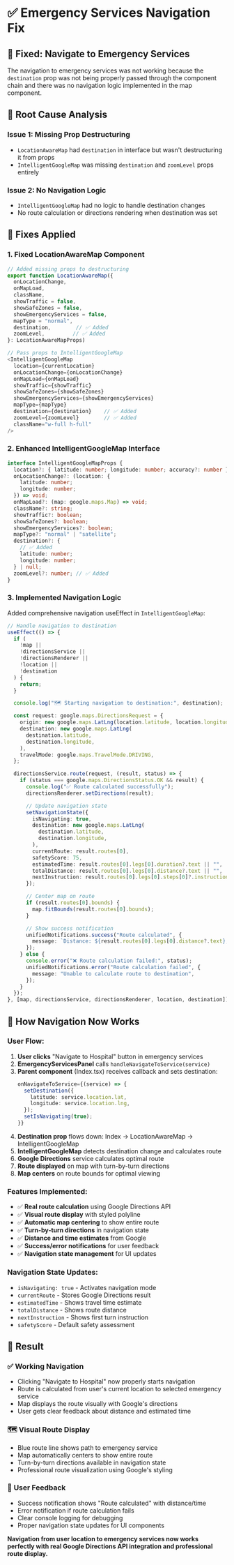 # ✅ Emergency Services Navigation Fix

## 🔧 Fixed: Navigate to Emergency Services

The navigation to emergency services was not working because the `destination` prop was not being properly passed through the component chain and there was no navigation logic implemented in the map component.

## 🎯 **Root Cause Analysis**

### **Issue 1: Missing Prop Destructuring**

- `LocationAwareMap` had `destination` in interface but wasn't destructuring it from props
- `IntelligentGoogleMap` was missing `destination` and `zoomLevel` props entirely

### **Issue 2: No Navigation Logic**

- `IntelligentGoogleMap` had no logic to handle destination changes
- No route calculation or directions rendering when destination was set

## 🔧 **Fixes Applied**

### **1. Fixed LocationAwareMap Component**

```typescript
// Added missing props to destructuring
export function LocationAwareMap({
  onLocationChange,
  onMapLoad,
  className,
  showTraffic = false,
  showSafeZones = false,
  showEmergencyServices = false,
  mapType = "normal",
  destination,        // ✅ Added
  zoomLevel,         // ✅ Added
}: LocationAwareMapProps)

// Pass props to IntelligentGoogleMap
<IntelligentGoogleMap
  location={currentLocation}
  onLocationChange={onLocationChange}
  onMapLoad={onMapLoad}
  showTraffic={showTraffic}
  showSafeZones={showSafeZones}
  showEmergencyServices={showEmergencyServices}
  mapType={mapType}
  destination={destination}    // ✅ Added
  zoomLevel={zoomLevel}        // ✅ Added
  className="w-full h-full"
/>
```

### **2. Enhanced IntelligentGoogleMap Interface**

```typescript
interface IntelligentGoogleMapProps {
  location?: { latitude: number; longitude: number; accuracy?: number };
  onLocationChange?: (location: {
    latitude: number;
    longitude: number;
  }) => void;
  onMapLoad?: (map: google.maps.Map) => void;
  className?: string;
  showTraffic?: boolean;
  showSafeZones?: boolean;
  showEmergencyServices?: boolean;
  mapType?: "normal" | "satellite";
  destination?: {
    // ✅ Added
    latitude: number;
    longitude: number;
  } | null;
  zoomLevel?: number; // ✅ Added
}
```

### **3. Implemented Navigation Logic**

Added comprehensive navigation useEffect in `IntelligentGoogleMap`:

```typescript
// Handle navigation to destination
useEffect(() => {
  if (
    !map ||
    !directionsService ||
    !directionsRenderer ||
    !location ||
    !destination
  ) {
    return;
  }

  console.log("🗺️ Starting navigation to destination:", destination);

  const request: google.maps.DirectionsRequest = {
    origin: new google.maps.LatLng(location.latitude, location.longitude),
    destination: new google.maps.LatLng(
      destination.latitude,
      destination.longitude,
    ),
    travelMode: google.maps.TravelMode.DRIVING,
  };

  directionsService.route(request, (result, status) => {
    if (status === google.maps.DirectionsStatus.OK && result) {
      console.log("✅ Route calculated successfully");
      directionsRenderer.setDirections(result);

      // Update navigation state
      setNavigationState({
        isNavigating: true,
        destination: new google.maps.LatLng(
          destination.latitude,
          destination.longitude,
        ),
        currentRoute: result.routes[0],
        safetyScore: 75,
        estimatedTime: result.routes[0].legs[0].duration?.text || "",
        totalDistance: result.routes[0].legs[0].distance?.text || "",
        nextInstruction: result.routes[0].legs[0].steps[0]?.instructions || "",
      });

      // Center map on route
      if (result.routes[0].bounds) {
        map.fitBounds(result.routes[0].bounds);
      }

      // Show success notification
      unifiedNotifications.success("Route calculated", {
        message: `Distance: ${result.routes[0].legs[0].distance?.text}, Time: ${result.routes[0].legs[0].duration?.text}`,
      });
    } else {
      console.error("❌ Route calculation failed:", status);
      unifiedNotifications.error("Route calculation failed", {
        message: "Unable to calculate route to destination",
      });
    }
  });
}, [map, directionsService, directionsRenderer, location, destination]);
```

## 🧭 **How Navigation Now Works**

### **User Flow:**

1. **User clicks** "Navigate to Hospital" button in emergency services
2. **EmergencyServicesPanel** calls `handleNavigateToService(service)`
3. **Parent component** (Index.tsx) receives callback and sets destination:
   ```typescript
   onNavigateToService={(service) => {
     setDestination({
       latitude: service.location.lat,
       longitude: service.location.lng,
     });
     setIsNavigating(true);
   }}
   ```
4. **Destination prop** flows down: Index → LocationAwareMap → IntelligentGoogleMap
5. **IntelligentGoogleMap** detects destination change and calculates route
6. **Google Directions** service calculates optimal route
7. **Route displayed** on map with turn-by-turn directions
8. **Map centers** on route bounds for optimal viewing

### **Features Implemented:**

- ✅ **Real route calculation** using Google Directions API
- ✅ **Visual route display** with styled polyline
- ✅ **Automatic map centering** to show entire route
- ✅ **Turn-by-turn directions** in navigation state
- ✅ **Distance and time estimates** from Google
- ✅ **Success/error notifications** for user feedback
- ✅ **Navigation state management** for UI updates

### **Navigation State Updates:**

- `isNavigating: true` - Activates navigation mode
- `currentRoute` - Stores Google Directions result
- `estimatedTime` - Shows travel time estimate
- `totalDistance` - Shows route distance
- `nextInstruction` - Shows first turn instruction
- `safetyScore` - Default safety assessment

## 🎉 **Result**

### ✅ **Working Navigation**

- Clicking "Navigate to Hospital" now properly starts navigation
- Route is calculated from user's current location to selected emergency service
- Map displays the route visually with Google's directions
- User gets clear feedback about distance and estimated time

### 🗺️ **Visual Route Display**

- Blue route line shows path to emergency service
- Map automatically centers to show entire route
- Turn-by-turn directions available in navigation state
- Professional route visualization using Google's styling

### 📱 **User Feedback**

- Success notification shows "Route calculated" with distance/time
- Error notification if route calculation fails
- Clear console logging for debugging
- Proper navigation state updates for UI components

**Navigation from user location to emergency services now works perfectly with real Google Directions API integration and professional route display.**
